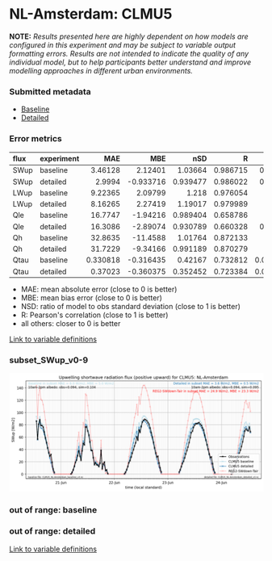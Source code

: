 # NL-Amsterdam: CLMU5

**NOTE:** *Results presented here are highly dependent on how models are configured in this experiment and may be subject to variable output formatting errors. Results are not intended to indicate the quality of any individual model, but to help participants better understand and improve modelling approaches in different urban environments.*

### Submitted metadata

- [Baseline](CLMU5_NL-Amsterdam_baseline_attrs.md)
- [Detailed](CLMU5_NL-Amsterdam_detailed_attrs.md)

### Error metrics

| flux   | experiment   |       MAE |        MBE |      nSD |        R |       5th |      95th |      RMSE |    cRMSE |      AMBE |      1-nSD |       1-R |   nSkewness |   nKurtosis |   Overlap |
|:-------|:-------------|----------:|-----------:|---------:|---------:|----------:|----------:|----------:|---------:|----------:|-----------:|----------:|------------:|------------:|----------:|
| SWup   | baseline     |  3.46128  |   2.12401  | 1.03664  | 0.986715 | 0.541219  |  3.30182  |  4.73228  | 0.16996  |  2.12401  | 0.0366386  | 0.0132853 |  0.0357184  |   0.044468  | 0.063634  |
| SWup   | detailed     |  2.9994   |  -0.933716 | 0.939477 | 0.986022 | 0.407085  |  4.03001  |  4.40448  | 0.172996 |  0.933716 | 0.0605234  | 0.0139783 |  0.00291446 |   0.0641163 | 0.0624073 |
| LWup   | baseline     |  9.22365  |   2.09799  | 1.218    | 0.976054 | 5.43699   | 26.9287   | 12.878    | 0.325355 |  2.09799  | 0.217997   | 0.023946  |  0.389796   |   0.513459  | 0.0918136 |
| LWup   | detailed     |  8.16265  |   2.27419  | 1.19017  | 0.979989 | 4.37689   | 24.0012   | 11.5313   | 0.289477 |  2.27419  | 0.190168   | 0.0200108 |  0.337674   |   0.41609   | 0.0808097 |
| Qle    | baseline     | 16.7747   |  -1.94216  | 0.989404 | 0.658786 | 0.2837    |  3.62966  | 28.915    | 0.821772 |  1.94216  | 0.0105964  | 0.341214  |  0.245118   |   0.45653   | 0.139163  |
| Qle    | detailed     | 16.3086   |  -2.89074  | 0.930789 | 0.660328 | 0.213024  |  2.08952  | 28.1707   | 0.798195 |  2.89074  | 0.0692116  | 0.339672  |  0.254998   |   0.4436    | 0.129232  |
| Qh     | baseline     | 32.8635   | -11.4588   | 1.01764  | 0.872133 | 8.90925   | 12.7569   | 48.9235   | 0.510447 | 11.4588   | 0.0176412  | 0.127867  |  0.685705   |   0.691057  | 0.219144  |
| Qh     | detailed     | 31.7229   |  -9.34166  | 0.991189 | 0.870279 | 5.95883   |  8.3779   | 48.1729   | 0.507183 |  9.34166  | 0.00881054 | 0.129721  |  0.67989    |   0.679993  | 0.175569  |
| Qtau   | baseline     |  0.330818 |  -0.316435 | 0.42167  | 0.732812 | 0.0296815 |  0.999655 |  0.553446 | 0.748195 |  0.316435 | 0.57833    | 0.267188  |  0.300848   |   0.661119  | 0.258402  |
| Qtau   | detailed     |  0.37023  |  -0.360375 | 0.352452 | 0.723384 | 0.0261584 |  1.12874  |  0.596756 | 0.783777 |  0.360375 | 0.647548   | 0.276616  |  0.292198   |   0.65352   | 0.314772  |

 - MAE: mean absolute error (close to 0 is better)
 - MBE: mean bias error (close to 0 is better)
 - NSD: ratio of model to obs standard deviation (close to 1 is better)
 - R: Pearson's correlation (close to 1 is better)
 - all others: closer to 0 is better

[Link to variable definitions](../modelattrs/variable_definitions.md)

### <a name="subset_swup_v0-9"></a>subset_SWup_v0-9
[![CLMU5_NL-Amsterdam_subset_SWup_v0-9.png](CLMU5_NL-Amsterdam_subset_SWup_v0-9.png)](CLMU5_NL-Amsterdam_subset_SWup_v0-9.png)

### out of range: baseline


### out of range: detailed



[Link to variable definitions](../modelattrs/variable_definitions.md)


